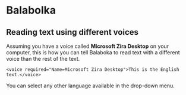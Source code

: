 # Balabolka

## Reading text using different voices

Assuming you have a voice called **Microsoft Zira Desktop** on your computer, this is how you can tell Balaboka to read text with a different voice than the rest of the text.

    <voice required="Name=Microsoft Zira Desktop">This is the English text.</voice>

You can select any other language available in the drop-down menu.